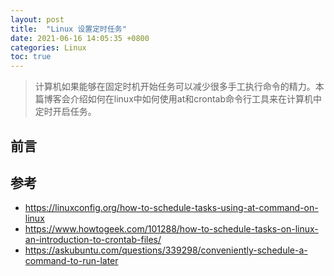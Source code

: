 ```yaml
---
layout: post
title:  "Linux 设置定时任务"
date: 2021-06-16 14:05:35 +0800
categories: Linux
toc: true
---
```


> 计算机如果能够在固定时机开始任务可以减少很多手工执行命令的精力。本篇博客会介绍如何在linux中如何使用at和crontab命令行工具来在计算机中定时开启任务。

## 前言

## 参考

* <https://linuxconfig.org/how-to-schedule-tasks-using-at-command-on-linux>
* <https://www.howtogeek.com/101288/how-to-schedule-tasks-on-linux-an-introduction-to-crontab-files/>
* <https://askubuntu.com/questions/339298/conveniently-schedule-a-command-to-run-later>
